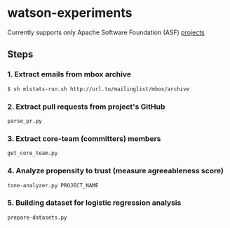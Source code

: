 # watson-experiments

Currently supports only Apache Software Foundation (ASF) [projects](https://www.apache.org/index.html#projects-list)

## Steps

### 1. Extract emails from mbox archive
`$ sh mlstats-run.sh http://url.to/mailinglist/mbox/archive`

### 2. Extract pull requests from project's GitHub
`parse_pr.py`

### 3. Extract core-team (committers) members
`get_core_team.py`

### 4. Analyze propensity to trust (measure agreeableness score)
`tone-analyzer.py PROJECT_NAME`

### 5. Building dataset for logistic regression analysis
`prepare-datasets.py`
